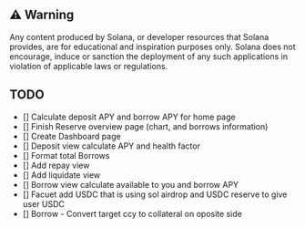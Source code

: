 ## ⚠️ Warning

Any content produced by Solana, or developer resources that Solana provides, are for educational and inspiration purposes only. Solana does not encourage, induce or sanction the deployment of any such applications in violation of applicable laws or regulations.


## TODO

- [] Calculate deposit APY and borrow APY for home page
- [] Finish Reserve overview page (chart, and borrows information)
- [] Create Dashboard page
- [] Deposit view calculate APY and health factor
- [] Format total Borrows
- [] Add repay view
- [] Add liquidate view
- [] Borrow view calculate available to you and borrow APY
- [] Facuet add USDC that is using sol airdrop and USDC reserve to give user USDC
- [] Borrow - Convert target ccy to collateral on oposite side